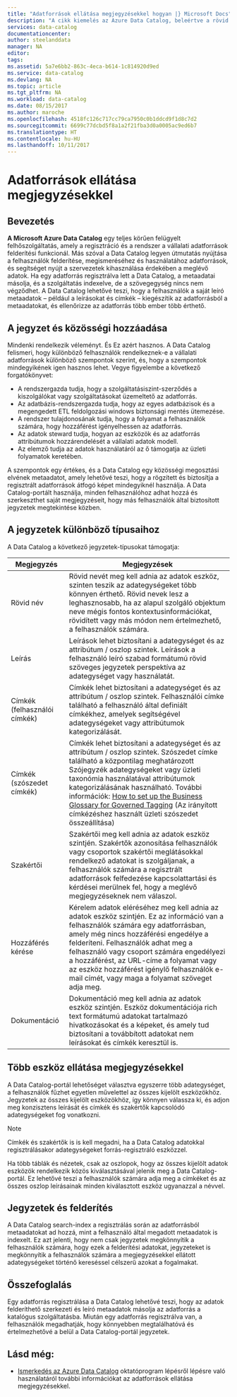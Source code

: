 ```yaml
---
title: "Adatforrások ellátása megjegyzésekkel hogyan |} Microsoft Docs"
description: "A cikk kiemelés az Azure Data Catalog, beleértve a rövid nevek, címkéket, leírásokat és szakértők az adategységeket módjáról útmutató."
services: data-catalog
documentationcenter: 
author: steelanddata
manager: NA
editor: 
tags: 
ms.assetid: 5a7e6bb2-863c-4eca-b614-1c814920d9ed
ms.service: data-catalog
ms.devlang: NA
ms.topic: article
ms.tgt_pltfrm: NA
ms.workload: data-catalog
ms.date: 08/15/2017
ms.author: maroche
ms.openlocfilehash: 4518fc126c717cc79ca7950c0b1ddcd9f1d8c7d2
ms.sourcegitcommit: 6699c77dcbd5f8a1a2f21fba3d0a0005ac9ed6b7
ms.translationtype: HT
ms.contentlocale: hu-HU
ms.lasthandoff: 10/11/2017
---
```

# <a name="how-to-annotate-data-sources"></a>Adatforrások ellátása megjegyzésekkel
## <a name="introduction"></a>Bevezetés
**A Microsoft Azure Data Catalog** egy teljes körűen felügyelt felhőszolgáltatás, amely a regisztráció és a rendszer a vállalati adatforrások felderítési funkcionál. Más szóval a Data Catalog legyen útmutatás nyújtása a felhasználók felderítése, megismeréséhez és használatához adatforrások, és segítséget nyújt a szervezetek kihasználása érdekében a meglévő adatok. Ha egy adatforrás regisztrálva lett a Data Catalog, a metaadatai másolja, és a szolgáltatás indexelve, de a szövegegység nincs nem végződhet. A Data Catalog lehetővé teszi, hogy a felhasználók a saját leíró metaadatok – például a leírásokat és címkék – kiegészítik az adatforrásból a metaadatokat, és ellenőrizze az adatforrás több ember több érthető.

## <a name="annotation-and-crowdsourcing"></a>A jegyzet és közösségi hozzáadása
Mindenki rendelkezik véleményt. És Ez azért hasznos.
A Data Catalog felismeri, hogy különböző felhasználók rendelkeznek-e a vállalati adatforrások különböző szempontok szerint, és, hogy a szempontok mindegyikének igen hasznos lehet. Vegye figyelembe a következő forgatókönyvet:

* A rendszergazda tudja, hogy a szolgáltatásiszint-szerződés a kiszolgálókat vagy szolgáltatásokat üzemeltető az adatforrás.
* Az adatbázis-rendszergazda tudja, hogy az egyes adatbázisok és a megengedett ETL feldolgozási windows biztonsági mentés ütemezése.
* A rendszer tulajdonosának tudja, hogy a folyamat a felhasználók számára, hogy hozzáférést igényelhessen az adatforrás.
* Az adatok steward tudja, hogyan az eszközök és az adatforrás attribútumok hozzárendelését a vállalati adatok modell.
* Az elemző tudja az adatok használatáról az ő támogatja az üzleti folyamatok keretében.

A szempontok egy értékes, és a Data Catalog egy közösségi megosztási elvének metaadatot, amely lehetővé teszi, hogy a rögzített és biztosítja a regisztrált adatforrások átfogó képet mindegyiknél használja. A Data Catalog-portált használja, minden felhasználóhoz adhat hozzá és szerkeszthet saját megjegyzéseit, hogy más felhasználók által biztosított jegyzetek megtekintése közben.

## <a name="different-types-of-annotations"></a>A jegyzetek különböző típusaihoz
A Data Catalog a következő jegyzetek-típusokat támogatja:

| Megjegyzés | Megjegyzések |
| --- | --- |
| Rövid név |Rövid nevét meg kell adnia az adatok eszköz, szinten teszik az adategységeket több könnyen érthető. Rövid nevek lesz a leghasznosabb, ha az alapul szolgáló objektum neve mégis fontos kontextusinformációkat, rövidített vagy más módon nem értelmezhető, a felhasználók számára. |
| Leírás |Leírások lehet biztosítani a adategységet és az attribútum / oszlop szintek. Leírások a felhasználó leíró szabad formátumú rövid szöveges jegyzetek perspektíva az adategységet vagy használatát. |
| Címkék (felhasználói címkék) |Címkék lehet biztosítani a adategységet és az attribútum / oszlop szintek. Felhasználói címke található a felhasználó által definiált címkékhez, amelyek segítségével adategységeket vagy attribútumok kategorizálását. |
| Címkék (szószedet címkék) |Címkék lehet biztosítani a adategységet és az attribútum / oszlop szintek. Szószedet címke található a központilag meghatározott Szójegyzék adategységeket vagy üzleti taxonómia használatával attribútumok kategorizálásának használható. További információk: [How to set up the Business Glossary for Governed Tagging](data-catalog-how-to-business-glossary.md) (Az irányított címkézéshez használt üzleti szószedet összeállítása) |
| Szakértői |Szakértői meg kell adnia az adatok eszköz szintjén. Szakértők azonosítása felhasználók vagy csoportok szakértői meglátásokkal rendelkező adatokat is szolgáljanak, a felhasználók számára a regisztrált adatforrások felfedezése kapcsolattartási és kérdései merülnek fel, hogy a meglévő megjegyzéseknek nem válaszol. |
| Hozzáférés kérése |Kérelem adatok eléréséhez meg kell adnia az adatok eszköz szintjén. Ez az információ van a felhasználók számára egy adatforrásban, amely még nincs hozzáférési engedélye a felderíteni. Felhasználók adhat meg a felhasználó vagy csoport számára engedélyezi a hozzáférést, az URL-címe a folyamat vagy az eszköz hozzáférést igénylő felhasználók e-mail címét, vagy maga a folyamat szöveget adja meg. |
| Dokumentáció |Dokumentáció meg kell adnia az adatok eszköz szintjén. Eszköz dokumentációja rich text formátumú adatokat tartalmazó hivatkozásokat és a képeket, és amely tud biztosítani a továbbított adatokat nem leírásokat és címkék keresztül is. |

## <a name="annotating-multiple-assets"></a>Több eszköz ellátása megjegyzésekkel
A Data Catalog-portál lehetőséget választva egyszerre több adategységet, a felhasználók fűzhet egyetlen művelettel az összes kijelölt eszközökhöz. Jegyzetek az összes kijelölt eszközökhöz, így könnyen válassza ki, és adjon meg konzisztens leírását és címkék és szakértők kapcsolódó adategységeket fog vonatkozni.

> [!NOTE]
> Címkék és szakértők is is kell megadni, ha a Data Catalog adatokkal regisztrálásakor adategységeket forrás-regisztráló eszközzel.
>
>

Ha több táblák és nézetek, csak az oszlopok, hogy az összes kijelölt adatok eszközök rendelkezik közös kiválasztásával jelenik meg a Data Catalog-portál. Ez lehetővé teszi a felhasználók számára adja meg a címkéket és az összes oszlop leírásainak minden kiválasztott eszköz ugyanazzal a névvel.

## <a name="annotations-and-discovery"></a>Jegyzetek és felderítés
A Data Catalog search-index a regisztrálás során az adatforrásból metaadatokat ad hozzá, mint a felhasználó által megadott metaadatok is indexelt. Ez azt jelenti, hogy nem csak jegyzetek megkönnyítik a felhasználók számára, hogy ezek a felderítési adatokat, jegyzeteket is megkönnyítik a felhasználók számára a megjegyzésekkel ellátott adategységeket történő kereséssel célszerű azokat a fogalmakat.

## <a name="summary"></a>Összefoglalás
Egy adatforrás regisztrálása a Data Catalog lehetővé teszi, hogy az adatok felderíthető szerkezeti és leíró metaadatok másolja az adatforrás a katalógus szolgáltatásba. Miután egy adatforrás regisztrálva van, a felhasználók megadhatják, hogy könnyebben megtalálhatóvá és értelmezhetővé a belül a Data Catalog-portál jegyzetek.

## <a name="see-also"></a>Lásd még:
* [Ismerkedés az Azure Data Catalog](data-catalog-get-started.md) oktatóprogram lépésről lépésre való használatáról további információkat az adatforrások ellátása megjegyzésekkel.
